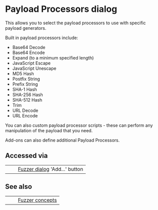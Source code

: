 # Payload Processors dialog #

This allows you to select the payload processors to use with specific payload generators.

Built in payload processors include:

 *  Base64 Decode
 *  Base64 Encode
 *  Expand (to a minimum specified length)
 *  JavaScript Escape
 *  JavaScript Unescape
 *  MD5 Hash
 *  Postfix String
 *  Prefix String
 *  SHA-1 Hash
 *  SHA-256 Hash
 *  SHA-512 Hash
 *  Trim
 *  URL Decode
 *  URL Encode

You can also custom payload processor scripts - these can perform any manipulation of the payload that you need.

Add-ons can also define additional Payload Processors.

## Accessed via ##

<table> 
 <tbody>
  <tr>
   <td>&nbsp;&nbsp;&nbsp;&nbsp;</td>
   <td><a href="HelpAddonsFuzzDialogue" rel="nofollow">Fuzzer dialog</a> 'Add...' button</td>
  </tr> 
 </tbody>
</table>

## See also ##

<table> 
 <tbody>
  <tr>
   <td>&nbsp;&nbsp;&nbsp;&nbsp;</td>
   <td><a href="HelpAddonsFuzzConcepts" rel="nofollow">Fuzzer concepts</a></td>
  </tr> 
 </tbody>
</table>